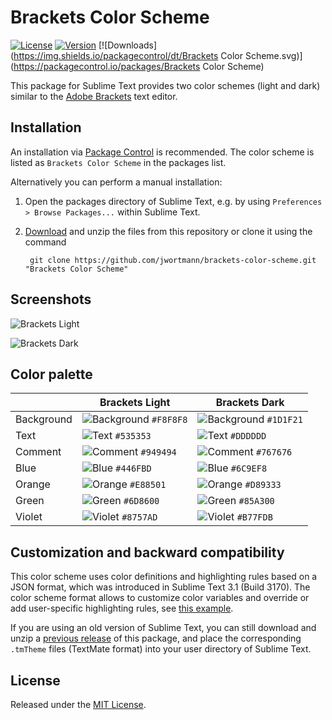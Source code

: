 # Brackets Color Scheme
[![License](https://img.shields.io/github/license/jwortmann/brackets-color-scheme.svg)](https://github.com/jwortmann/brackets-color-scheme/blob/master/LICENSE) [![Version](https://img.shields.io/github/release/jwortmann/brackets-color-scheme.svg)](https://github.com/jwortmann/brackets-color-scheme/tags) [![Downloads](https://img.shields.io/packagecontrol/dt/Brackets Color Scheme.svg)](https://packagecontrol.io/packages/Brackets Color Scheme)

This package for Sublime Text provides two color schemes (light and dark) similar to the [Adobe Brackets](http://brackets.io/) text editor.

## Installation

An installation via [Package Control](https://sublime.wbond.net/installation) is recommended. The color scheme is listed as `Brackets Color Scheme` in the packages list.

Alternatively you can perform a manual installation:

1. Open the packages directory of Sublime Text, e.g. by using `Preferences > Browse Packages...` within Sublime Text.
2. [Download](https://github.com/jwortmann/brackets-color-scheme/archive/master.zip) and unzip the files from this repository or clone it using the command

        git clone https://github.com/jwortmann/brackets-color-scheme.git "Brackets Color Scheme"

## Screenshots

![Brackets Light](http://i.imgur.com/5HoE6I2.png)

![Brackets Dark](http://i.imgur.com/HZ0acdw.png)

## Color palette

|      | Brackets Light | Brackets Dark |
| ---- | -------------- | ------------- |
| Background | ![Background](http://via.placeholder.com/20/f8f8f8/f8f8f8) `#F8F8F8` | ![Background](http://via.placeholder.com/20/1d1f21/1d1f21) `#1D1F21` |
| Text | ![Text](http://via.placeholder.com/20/535353/535353) `#535353` | ![Text](http://via.placeholder.com/20/dddddd/dddddd) `#DDDDDD` |
| Comment | ![Comment](http://via.placeholder.com/20/949494/949494) `#949494` | ![Comment](http://via.placeholder.com/20/767676/767676) `#767676` |
| Blue | ![Blue](http://via.placeholder.com/20/446fbd/446fbd) `#446FBD` | ![Blue](http://via.placeholder.com/20/6c9ef8/6c9ef8) `#6C9EF8` |
| Orange | ![Orange](http://via.placeholder.com/20/e88501/e88501) `#E88501` | ![Orange](http://via.placeholder.com/20/d89333/d89333) `#D89333` |
| Green | ![Green](http://via.placeholder.com/20/6d8600/6d8600) `#6D8600` | ![Green](http://via.placeholder.com/20/85a300/85a300) `#85A300` |
| Violet | ![Violet](http://via.placeholder.com/20/8757ad/8757ad) `#8757AD` | ![Violet](http://via.placeholder.com/20/b77fdb/b77fdb) `#B77FDB` |

## Customization and backward compatibility

This color scheme uses color definitions and highlighting rules based on a JSON format, which was introduced in
Sublime Text 3.1 (Build 3170). The color scheme format allows to customize color variables and override or add
user-specific highlighting rules, see [this example](https://www.sublimetext.com/docs/3/color_schemes.html#customization).

If you are using an old version of Sublime Text, you can still download and unzip a
[previous release](https://github.com/jwortmann/brackets-color-scheme/releases/tag/v1.0.4) of this package,
and place the corresponding `.tmTheme` files (TextMate format) into your user directory of Sublime Text.

## License

Released under the [MIT License](https://github.com/jwortmann/brackets-color-scheme/blob/master/LICENSE).